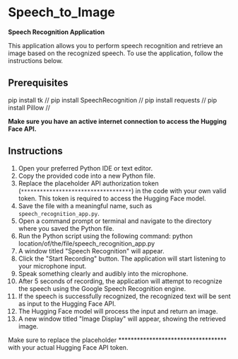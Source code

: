 # Speech_to_Image

**Speech Recognition Application**

This application allows you to perform speech recognition and retrieve an image based on the recognized speech. To use the application, follow the instructions below.

## Prerequisites

pip install tk  //
pip install SpeechRecognition //
pip install requests //
pip install Pillow //

**Make sure you have an active internet connection to access the Hugging Face API.**

## Instructions

1. Open your preferred Python IDE or text editor.
2. Copy the provided code into a new Python file.
3. Replace the placeholder API authorization token (`***********************************`) in the code with your own valid token. This token is required to access the Hugging Face model.
4. Save the file with a meaningful name, such as `speech_recognition_app.py`.
5. Open a command prompt or terminal and navigate to the directory where you saved the Python file.
6. Run the Python script using the following command:
  python location/of/the/file/speech_recognition_app.py
7. A window titled "Speech Recognition" will appear.
8. Click the "Start Recording" button. The application will start listening to your microphone input.
9. Speak something clearly and audibly into the microphone.
10. After 5 seconds of recording, the application will attempt to recognize the speech using the Google Speech Recognition engine.
11. If the speech is successfully recognized, the recognized text will be sent as input to the Hugging Face API.
12. The Hugging Face model will process the input and return an image.
13. A new window titled "Image Display" will appear, showing the retrieved image.

Make sure to replace the placeholder *********************************** with your actual Hugging Face API token.
